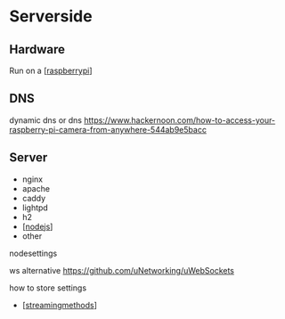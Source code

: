 # Serverside

## Hardware

Run on a [[raspberrypi]]

## DNS

dynamic dns or dns
https://www.hackernoon.com/how-to-access-your-raspberry-pi-camera-from-anywhere-544ab9e5bacc

## Server
- nginx
- apache
- caddy
- lightpd
- h2
- [[nodejs]]
- other

nodesettings

ws alternative 
https://github.com/uNetworking/uWebSockets

how to store settings


- [[streamingmethods]]

[//begin]: # "Autogenerated link references for markdown compatibility"
[raspberrypi]: raspberrypi "Raspberry Pi"
[nodejs]: nodejs "Nodejs"
[streamingmethods]: streamingmethods "Streaming Methods"
[//end]: # "Autogenerated link references"